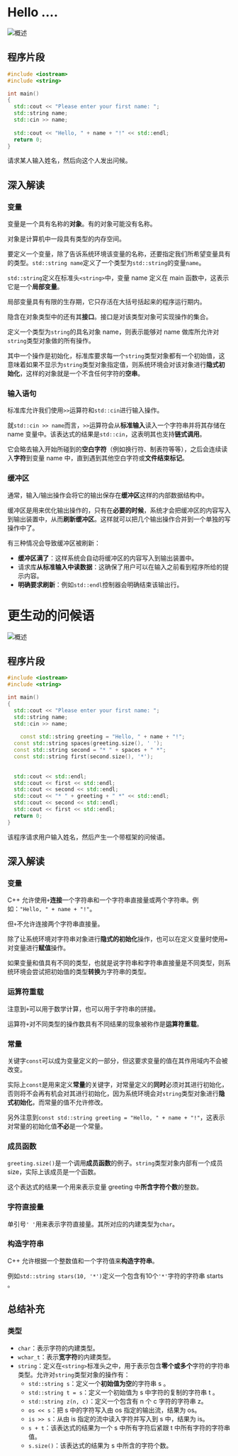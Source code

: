 # Hello ....

![概述](./images/Hello__1.png)

## 程序片段

```c++
#include <iostream>
#include <string>

int main()
{
  std::cout << "Please enter your first name: ";
  std::string name;
  std::cin >> name;
  
  std::cout << "Hello, " + name + "!" << std::endl;
  return 0;
}
```

请求某人输入姓名，然后向这个人发出问候。

## 深入解读

### 变量

变量是一个具有名称的**对象**。有的对象可能没有名称。

对象是计算机中一段具有类型的内存空间。

要定义一个变量，除了告诉系统环境该变量的名称，还要指定我们所希望变量具有的类型。`std::string name`定义了一个类型为`std::string`的变量`name`。

`std::string`定义在标准头`<string>`中，变量 name 定义在 main 函数中，这表示它是一个**局部变量**。

局部变量具有有限的生存期，它只存活在大括号括起来的程序运行期内。

隐含在对象类型中的还有其**接口**。接口是对该类型对象可实现操作的集合。

定义一个类型为`string`的具名对象 name，则表示能够对 name 做库所允许对`string`类型对象做的所有操作。

其中一个操作是初始化，标准库要求每一个`string`类型对象都有一个初始值，这意味着如果不显示为`string`类型对象指定值，则系统环境会对该对象进行**隐式初始化**，这样的对象就是一个不含任何字符的**空串**。

### 输入语句

标准库允许我们使用`>>`运算符和`std::cin`进行输入操作。

就`std::cin >> name`而言，`>>`运算符会从**标准输入**读入一个字符串并将其存储在 name 变量中。该表达式的结果是`std::cin`，这表明其也支持**链式调用**。

它会略去输入开始所碰到的**空白字符**（例如换行符、制表符等等），之后会连续读入**字符**到变量 name 中，直到遇到其他空白字符或**文件结束标记**。

### 缓冲区

通常，输入/输出操作会将它的输出保存在**缓冲区**这样的内部数据结构中。

缓冲区是用来优化输出操作的，只有在**必要的时候**，系统才会把缓冲区的内容写入到输出装置中，从而**刷新缓冲区**。这样就可以把几个输出操作合并到一个单独的写操作中了。

有三种情况会导致缓冲区被刷新：

+ **缓冲区满了**：这样系统会自动将缓冲区的内容写入到输出装置中。
+ 请求库**从标准输入中读数据**：这确保了用户可以在输入之前看到程序所给的提示内容。
+ **明确要求刷新**：例如`std::endl`控制器会明确结束该输出行。

# 更生动的问候语

![概述](./images/Hello__2.png)

## 程序片段

```c++
#include <iostream>
#include <string>

int main()
{
  std::cout << "Please enter your first name: ";
  std::string name;
  std::cin >> name;
  
 	const std::string greeting = "Hello, " + name + "!";
  const std::string spaces(greeting.size(), ' ');
  const std::string second = "* " + spaces + " *";
  const std::string first(second.size(), '*');
  
  
  std::cout << std::endl;
  std::cout << first << std::endl;
  std::cout << second << std::endl;
  std::cout << "* " + greeting + " *" << std::endl;
  std::cout << second << std::endl;
  std::cout << first << std::endl;
  return 0;
}
```

该程序请求用户输入姓名，然后产生一个带框架的问候语。

## 深入解读

### 变量

C++ 允许使用`+`**连接**一个字符串和一个字符串直接量或两个字符串。例如：`"Hello, " + name + "!"`。

但`+`不允许连接两个字符串直接量。

除了让系统环境对字符串对象进行**隐式的初始化**操作，也可以在定义变量时使用`=`对变量进行**赋值**操作。

如果变量和值具有不同的类型，也就是说字符串和字符串直接量是不同类型，则系统环境会尝试把初始值的类型**转换**为字符串的类型。

### 运算符重载

注意到`+`可以用于数学计算，也可以用于字符串的拼接。

运算符`+`对不同类型的操作数具有不同结果的现象被称作是**运算符重载**。

### 常量

关键字`const`可以成为变量定义的一部分，但这要求变量的值在其作用域内不会被改变。

实际上`const`是用来定义**常量**的关键字，对常量定义的**同时**必须对其进行初始化，否则将不会再有机会对其进行初始化，因为系统环境会对`string`类型对象进行**隐式初始化**，而常量的值不允许修改。

另外注意到`const std::string greeting = "Hello, " + name + "!"`，这表示对常量的初始化值**不必**是一个常量。

### 成员函数

`greeting.size()`是一个调用**成员函数**的例子。`string`类型对象内部有一个成员 size，实际上该成员是一个函数。

这个表达式的结果一个用来表示变量 greeting 中**所含字符个数**的整数。

### 字符直接量

单引号`' '`用来表示字符直接量。其所对应的内建类型为`char`。

### 构造字符串

C++ 允许根据一个整数值和一个字符值来**构造字符串**。

例如`std::string stars(10, '*')`定义一个包含有10个`'*'`字符的字符串 starts 。

## 总结补充

### 类型

+ `char`：表示字符的内建类型。
+ `wchar_t`：表示**宽字符**的内建类型。
+ `string`：定义在`<string>`标准头之中，用于表示包含**零个或多个**字符的字符串类型。允许对`string`类型对象的操作有：
  + `std::string s`：定义一个**初始值为空**的字符串 s 。
  + `std::string t = s`：定义一个初始值为 s 中字符的复制的字符串 t 。
  + `std::string z(n, c)`：定义一个包含有 n 个 c 字符的字符串 z。
  + `os << s`：把 s 中的字符写入由 os 指定的输出流，结果为 os。
  + `is >> s`：从由 is 指定的流中读入字符并写入到 s 中，结果为 is。
  + `s + t`：该表达式的结果为一个 s 中所有字符后紧跟 t 中所有字符的字符串值。
  + `s.size()`：该表达式的结果为 s 中所含的字符个数。